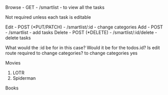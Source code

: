 Browse - GET - /smartlist - to view all the tasks

<!-- Read - GET - /smartlist/:id --> Not required unless each task is editable

Edit - POST (\*PUT/PATCH) - /smartlist/:id - change categories
Add - POST - /smartlist - add tasks
Delete - POST (\*DELETE) - /smartlist/:id/delete - delete tasks

What would the :id be for in this case? Would it be for the todos.id?
Is edit route required to change categories? to change categories yes

Movies

1. LOTR
2. Spiderman

Books
